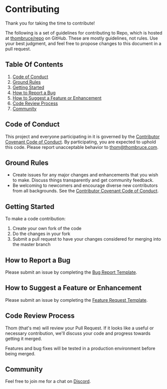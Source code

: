 # Contributing

Thank you for taking the time to contribute!

The following is a set of guidelines for contributing to Repo, which is hosted at [thombruce/repo](https://github.com/thombruce/repo) on GitHub. These are mostly guidelines, not rules. Use your best judgment, and feel free to propose changes to this document in a pull request.

## Table Of Contents

1. [Code of Conduct](#code-of-conduct)
2. [Ground Rules](#ground-rules)
3. [Getting Started](#getting-started)
4. [How to Report a Bug](#how-to-report-a-bug)
5. [How to Suggest a Feature or Enhancement](#how-to-Suggest-a-feature-or-enhancement)
6. [Code Review Process](#code-review-process)
7. [Community](#community)

## Code of Conduct

This project and everyone participating in it is governed by the [Contributor Covenant Code of Conduct](CODE_OF_CONDUCT.md). By participating, you are expected to uphold this code. Please report unacceptable behavior to [thom@thombruce.com](mailto:thom@thombruce.com).

## Ground Rules

- Create issues for any major changes and enhancements that you wish to make. Discuss things transparently and get community feedback.
- Be welcoming to newcomers and encourage diverse new contributors from all backgrounds. See the [Contributor Covenant Code of Conduct](CODE_OF_CONDUCT.md).

## Getting Started

To make a code contribution:

1. Create your own fork of the code
2. Do the changes in your fork
3. Submit a pull request to have your changes considered for merging into the master branch


## How to Report a Bug
Please submit an issue by completing the [Bug Report Template](https://github.com/thombruce/repo/issues/new?template=bug_report.md).

## How to Suggest a Feature or Enhancement

Please submit an issue by completing the [Feature Request Template](https://github.com/thombruce/repo/issues/new?template=feature_request.md).

## Code Review Process

Thom (that's me) will review your Pull Request. If it looks like a useful or necessary contribution, we'll discuss your code and progress towards getting it merged.

Features and bug fixes will be tested in a production environment before being merged.

## Community

Feel free to join me for a chat on [Discord](https://discord.gg/TeBygKr).
